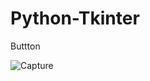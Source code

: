 # Python-Tkinter

Buttton

![Capture](https://user-images.githubusercontent.com/82565293/118526513-f084ab00-b75d-11eb-87e5-05dfa4a753bb.PNG)


